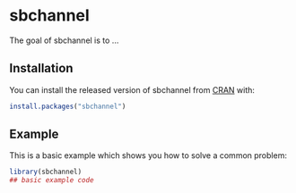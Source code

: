 
# sbchannel

<!-- badges: start -->
<!-- badges: end -->

The goal of sbchannel is to ...

## Installation

You can install the released version of sbchannel from [CRAN](https://CRAN.R-project.org) with:

``` r
install.packages("sbchannel")
```

## Example

This is a basic example which shows you how to solve a common problem:

``` r
library(sbchannel)
## basic example code
```

